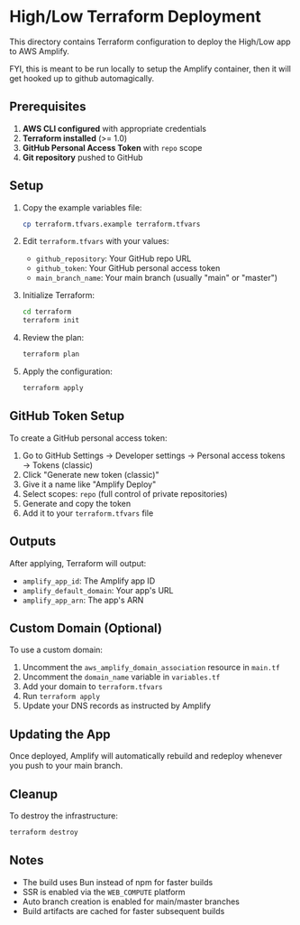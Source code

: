 # High/Low Terraform Deployment

This directory contains Terraform configuration to deploy the High/Low app to AWS Amplify.

FYI, this is meant to be run locally to setup the Amplify container, then it will get hooked up to github automagically.

## Prerequisites

1. **AWS CLI configured** with appropriate credentials
2. **Terraform installed** (>= 1.0)
3. **GitHub Personal Access Token** with `repo` scope
4. **Git repository** pushed to GitHub

## Setup

1. Copy the example variables file:

   ```bash
   cp terraform.tfvars.example terraform.tfvars
   ```

2. Edit `terraform.tfvars` with your values:
   - `github_repository`: Your GitHub repo URL
   - `github_token`: Your GitHub personal access token
   - `main_branch_name`: Your main branch (usually "main" or "master")

3. Initialize Terraform:

   ```bash
   cd terraform
   terraform init
   ```

4. Review the plan:

   ```bash
   terraform plan
   ```

5. Apply the configuration:

   ```bash
   terraform apply
   ```

## GitHub Token Setup

To create a GitHub personal access token:

1. Go to GitHub Settings → Developer settings → Personal access tokens → Tokens (classic)
2. Click "Generate new token (classic)"
3. Give it a name like "Amplify Deploy"
4. Select scopes: `repo` (full control of private repositories)
5. Generate and copy the token
6. Add it to your `terraform.tfvars` file

## Outputs

After applying, Terraform will output:

- `amplify_app_id`: The Amplify app ID
- `amplify_default_domain`: Your app's URL
- `amplify_app_arn`: The app's ARN

## Custom Domain (Optional)

To use a custom domain:

1. Uncomment the `aws_amplify_domain_association` resource in `main.tf`
2. Uncomment the `domain_name` variable in `variables.tf`
3. Add your domain to `terraform.tfvars`
4. Run `terraform apply`
5. Update your DNS records as instructed by Amplify

## Updating the App

Once deployed, Amplify will automatically rebuild and redeploy whenever you push to your main branch.

## Cleanup

To destroy the infrastructure:

```bash
terraform destroy
```

## Notes

- The build uses Bun instead of npm for faster builds
- SSR is enabled via the `WEB_COMPUTE` platform
- Auto branch creation is enabled for main/master branches
- Build artifacts are cached for faster subsequent builds
